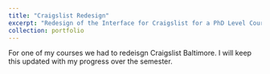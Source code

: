 ```yaml
---
title: "Craigslist Redesign"
excerpt: "Redesign of the Interface for Craigslist for a PhD Level Course<br/><img src='/images/newcl.png'>"
collection: portfolio
---
```


For one of my courses we had to redeisgn Craigslist Baltimore. I will keep this updated with my progress over the semester. 
